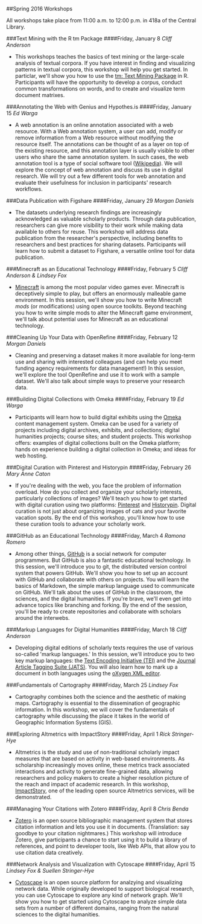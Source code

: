 ##Spring 2016 Workshops

All workshops take place from 11:00 a.m. to 12:00 p.m. in 418a of the Central Library.

###Text Mining with the R tm Package
####Friday, January 8
*Cliff Anderson*

* This workshops teaches the basics of text mining or the large-scale analysis of textual corpora. If you have interest in finding and visualizing patterns in textual corpora, this workshop will help you get started. In particlar, we'll show you how to use the [tm: Text Mining Package](https://cran.r-project.org/web/packages/tm/index.html) in R. Participants will have the opportunity to develop a corpus, conduct common transformations on words, and to create and visualize term document matrixes.

###Annotating the Web with Genius and Hypothes.is
####Friday, January 15
*Ed Warga* 

* A web annotation is an online annotation associated with a web resource. With a Web annotation system, a user can add, modify or remove information from a Web resource without modifying the resource itself. The annotations can be thought of as a layer on top of the existing resource, and this annotation layer is usually visible to other users who share the same annotation system. In such cases, the web annotation tool is a type of social software tool ([Wikipedia](https://en.wikipedia.org/wiki/Web_annotation)). We will explore the concept of web annotation and discuss its use in digital research. We will try out a few different tools for web annotation and evaluate their usefulness for inclusion in participants' research workflows.

###Data Publication with Figshare 
####Friday, January 29
*Morgan Daniels*

* The datasets underlying research findings are increasingly acknowledged as valuable scholarly products. Through data publication, researchers can give more visibility to their work while making data available to others for reuse. This workshop will address data publication from the researcher's perspective, including benefits to researchers and best practices for sharing datasets. Participants will learn how to submit a dataset to Figshare, a versatile online tool for data publication.

###Minecraft as an Educational Technology
####Friday, February 5
*Cliff Anderson & Lindsey Fox*

* [Minecraft](https://minecraft.net/) is among the most popular video games ever. Minecraft is deceptively simple to play, but offers an enormously malleable game environment. In this session, we'll show you how to write Minecraft *mods* (or modifications) using open source toolkits. Beyond teaching you how to write simple mods to alter the Minecraft game environment, we'll talk about potential uses for Minecraft as an educational technology.

###Cleaning Up Your Data with OpenRefine
####Friday, February 12
*Morgan Daniels*

* Cleaning and preserving a dataset makes it more available for long-term use and sharing with interested colleagues (and can help you meet funding agency requirements for data management!) In this session, we'll explore the tool OpenRefine and use it to work with a sample dataset. We'll also talk about simple ways to preserve your research data.

###Building Digital Collections with Omeka
####Friday, February 19
*Ed Warga*

* Participants will learn how to build digital exhibits using the [Omeka](http://omeka.org/) content management system. Omeka can be used for a variety of projects including digital archives, exhibits, and collections; digital humanities projects; course sites;  and student projects. This workshop offers: examples of digital collections built on the Omeka platform; hands on experience building a digital collection in Omeka; and ideas for web hosting.

###Digital Curation with Pinterest and Historypin
####Friday, February 26
*Mary Anne Caton*

* If you're dealing with the web, you face the problem of information overload. How do you collect and organize your scholarly interests, particularly collections of images? We'll teach you how to get started with digital curation using two platforms: [Pinterest](www.pinterest.com) and [Historypin](https://www.historypin.org/). Digital curation is not just about organizing images of cats and your favorite vacation spots. By the end of this workshop, you'll know how to use these curation tools to advance your scholarly work.

###GitHub as an Educational Technology 
####Friday, March 4 
*Ramona Romero*

* Among other things, [GitHub](https://github.com/) is a social network for computer programmers. But GitHub is also a fantastic educational technology. In this session, we'll introduce you to git, the distributed version control system that powers GitHub. We'll show you how to set up an account with GitHub and collaborate with others on projects. You will learn the basics of Markdown, the simple markup language used to communicate on GitHub. We'll talk about the uses of GitHub in the classroom, the sciences, and the digital humanities. If you're brave, we'll even get into advance topics like branching and forking. By the end of the session, you'll be ready to create repositories and collaborate with scholars around the interwebs.

###Markup Languages for Digital Humanities
####Friday, March 18
*Cliff Anderson*

* Developing digital editions of scholarly texts requires the use of various so-called 'markup languages.' In this session, we'll introduce you to two key markup languages: the [Text Encoding Initiative (TEI)](http://www.tei-c.org/index.xml) and the [Journal Article Tagging Suite (JATS)](http://jats.nlm.nih.gov/). You will also learn how to mark up a document in both languages using the [oXygen XML editor](https://www.oxygenxml.com/).

###Fundamentals of Cartography
####Friday, March 25
*Lindsey Fox*

* Cartography combines both the science and the aesthetic of making maps.  Cartography is essential to the dissemination of geographic information.  In this workshop, we will cover the fundamentals of cartography while discussing the place it takes in the world of Geographic Information Systems (GIS).

###Exploring Altmetrics with ImpactStory
####Friday, April 1
*Rick Stringer-Hye*

* Altmetrics is the study and use of non-traditional scholarly impact measures that are based on activity in web-based environments. As scholarship increasingly moves online, these metrics track associated interactions and activity to generate fine-grained data, allowing researchers and policy makers to create a higher resolution picture of the reach and impact of academic research. In this workshop, [ImpactStory](https://impactstory.org/), one of the leading open source Altmetrics services, will be demonstrated.

###Managing Your Citations with Zotero
####Friday, April 8
*Chris Benda*

* [Zotero](http://www.zotero.org) is an open source bibliographic management system that stores citation information and lets you use it in documents. (Translation: say goodbye to your citation nightmares.) This workshop will introduce Zotero, give participants a chance to start using it to build a library of references, and point to developer tools, like Web APIs, that allow you to use citation data creatively.

###Network Analysis and Visualization with Cytoscape
####Friday, April 15
*Lindsey Fox & Suellen Stringer-Hye*

* [Cytoscape](http://www.cytoscape.org/) is an open source platform for analzying and visualizing network data. While originally developed to support biological research, you can use Cytoscape to explore any kind of network graph. We'll show you how to get started using Cytoscape to analyze simple data sets from a number of different domains, ranging from the natural sciences to the digital humanities.
